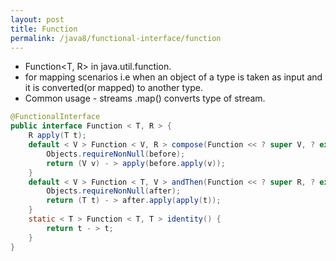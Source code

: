 ```yaml
---
layout: post
title: Function
permalink: /java8/functional-interface/function
---
```


* Function<T, R> in java.util.function. 
* for mapping scenarios i.e when an object of a type is taken as input and it is converted(or mapped) to another type. 
* Common usage - streams .map() converts type of stream.

```java
@FunctionalInterface
public interface Function < T, R > {
    R apply(T t);
    default < V > Function < V, R > compose(Function << ? super V, ? extends T > before) {
        Objects.requireNonNull(before);
        return (V v) - > apply(before.apply(v));
    }
    default < V > Function < T, V > andThen(Function << ? super R, ? extends V > after) {
        Objects.requireNonNull(after);
        return (T t) - > after.apply(apply(t));
    }
    static < T > Function < T, T > identity() {
        return t - > t;
    }
}
```
